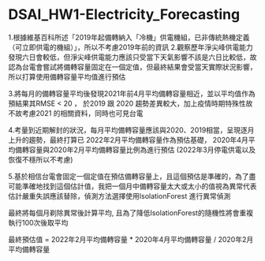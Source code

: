 # DSAI_HW1-Electricity_Forecasting
1.根據維基百科所述「2019年起備轉納入「冷機」供電機組，已非傳統熱機定義（可立即供電的機組）」，所以不考慮2019年前的資訊
2.觀察歷年淨尖峰供電能力發現六日會較低，但淨尖峰供電能力應該只受當下天氣影響不該是六日比較低，故認為台電會嘗試將備轉容量固定在一個定值，但最終結果會受當天實際狀況影響，所以打算使用備轉容量平均值進行預估

3.將每月的備轉容量平均後發現2021年前4月平均備轉容量相近，並以平均值作為預結果其RMSE < 20 ， 於2019 跟 2020 趨勢差異較大，加上疫情時期特殊性故不故考慮2021 的相關資料，同時也可見台電

4.考量到近期解封的狀況，每月平均備轉容量應該與2020、2019相當，呈現逐月上升的趨勢，最終打算已 2022年2月平均備轉容量作為預估基礎， 2020年4月平均備轉容量與2020年2月平均備轉容量比例為進行預估
(2022年3月停電供電以及恢復不穩所以不考慮)

5.基於相信台電會固定一個定值在預估備轉容量上，且這個預估是準確的，為了盡可能準確地找到這個估計值，我把一個月中備轉容量太大或太小的值視為異常代表估計嚴重失誤應該替除，偵測方法選擇使用IsolationForest 進行異常偵測

最終將每個月剃除異常後計算平均, 且為了降低IsolationForest的隨機性將會重複執行100次後取平均

最終預估值 =  2022年2月平均備轉容量 *  2020年4月平均備轉容量 / 2020年2月平均備轉容量
